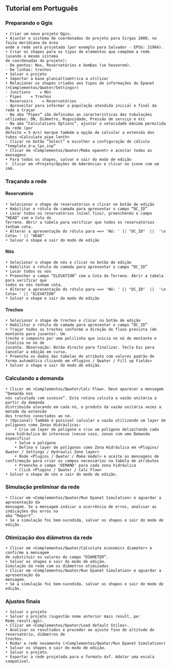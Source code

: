   ## Tutorial em Português

 ### Preparando o Qgis
 
    • Criar um novo projeto Qgis.
    • Ajustar o sistema de coordenadas do projeto para Sirgas 2000, na faixa meridiana da área 
    onde a rede será projetada (por exemplo para Salvador - EPSG: 31984).
    • Criar os shapes para os tipos de elementos que compõem a rede (usando o mesmo sistema 
    de coordenadas do projeto):
    ◦ De pontos: Nos, Reservatórios e bombas (se houverem). 
    ◦ De linhas: trechos
    • Salvar o projeto
    • Importar a base planialtimétrica a utilizar
    • Relacionar os shapes criados aos tipos de informações do Epanet 
    (<Complementos/Qwater/Settings>)
    ◦ Junctions    = Nós
    ◦ Pipes    = Trechos
    ◦ Reservoirs    = Reservatórios
    ◦ Aproveitar para informar a população atendida inicial e final da rede a traçar
    ◦ Na aba “Pipes” são definidas as características das tubulações utlizadas: DN, Diâmetro, Rugosidade, Pressão de serviço e etc
    ◦ Na aba “Calculations Options”, ajustar a velocidade máxima permitida da rede (por 
    defeito = 5 m/s) marque também a opção de calcular a extensão dos tubos <Calculate pipe lenth>    
    ◦ Clicar no botão “Select” e escolher a configuração de cálculo “template_d-w_lps.inp”
    • Clicar em <Complementos/Qwater/Make epanet> e aceitar todas as mensagens
    • Para todos os shapes, salvar e sair do modo de edição
    •  Clicar em <Projeto/Opções de Aderência> e clicar no ícone com um imã.
 
 ### Traçando a rede
 
 #### Reservatório 
    • Selecionar o shape de reservatórios e clicar no botão de edição
    • Habilitar o rótulo de camada para apresentar o campo “DC_ID”
    • Locar todos os reservatórios (nível fixo), preenchendo o campo “HEAD” com a Cota do 
    Terreno. Abrir a tabela para verificar que todos os reservatórios tenham cota.
    • Alterar a apresentação do rótulo para ==> 'Nó: ' || "DC_ID"  ||  '\n Cota= ' || "HEAD" 
    • Salvar o shape e sair do modo de edição
#### Nós
    • Selecionar o shape de nós e clicar no botão de edição
    • Habilitar o rótulo de camada para apresentar o campo “DC_ID”
    • Locar todos os nós
    • Preencher o campo “ELEVATION” com a Cota do Terreno. Abrir a tabela para verificar que 
    todos os nós tenham cota.
    • Alterar a apresentação do rótulo para ==> 'Nó: ' || "DC_ID"  ||  '\n Cota= ' || "ELEVATION"
    • Salvar o shape e sair do modo de edição
#### Trechos
    • Selecionar o shape de trechos e clicar no botão de edição
    • Habilitar o rótulo de camada para apresentar o campo “DC_ID”
    • Traçar todos os trechos conforme a direção do fluxo prevista (de montante para jusante). Um
    trecho e composto por uma polilinha que inicia no nó de montante e finaliza no nó de 
    jusante. Observação: Botão direito para finalizar. Tecla Esc para cancelar a edição em curso.
    • Preencha os dados das tabelas de atributo com valores padrão de forma automática clicando em <Plugins / Qwater / Fill up Fields>
    • Salvar o shape e sair do modo de edição.

### Calculando a demanda

    • Clicar em <Complementos/Qwater/Calc Flow>. Deve aparecer a mensagem “Demanda nos 
    nós calculada com sucesso”. Esta rotina calcula a vazão unitária a partir da demanda 
    distribuída alocando em cada nó, o produto da vazão unitária vezes a metade da extensão 
    dos trechos conectados ao nó.
    • (Opcional) Também é possível calcular a vazão utilizando um layer de polígonos como Zonas Hidráulicas:
        • Crie um layer de polígono e crie um polígono delimitando cada zona hidráulica de interesse (nesse caso, zonas com uma Demanda específica)
        • Salve o polígono
        • Defina o layer de polígonos como Zona Hidráulica em <Plugins/ Qwater / Settings / Hydraulic Zone layer>
        • Rode <Plugins / Qwater / Make model> e aceite as mensagens de confirmação para criar os campos necessários na tabela de atributos
        • Preencha o campo 'DEMAND' para cada zona hidráulica
        • Click <Plugins / Qwater / Calc Flow>
    • Salvar o shape de nós e sair do modo de edição.

### Simulação preliminar da rede

    • Clicar em <Complementos/Qwater/Run Epanet Simulation> e aguardar a apresentação da 
    mensagem. Se a mensagem indicar a ocorrência de erros, analisar as indicações dos erros na 
    aba “Report”. 
    • Se a simulação foi bem-sucedida, salvar os shapes e sair do modo de edição.
    
### Otimização dos diâmetros da rede

    • Clicar em <Complementos/Qwater/Calculate economics diameter> e confirme a mensagem 
    de substituir os valores do campo “DIAMETER”.
    • Salvar os shapes e sair do modo de edição.
    Simulação da rede com os diâmetros otimizados
    • Clicar em <Complementos/Qwater/Run Epanet Simulation> e aguardar a apresentação da 
    mensagem.
    • Se a simulação foi bem-sucedida, salvar os shapes e sair do modo de edição.
    
### Ajustes finais
    
    • Salvar o projeto
    • Salvar o projeto (sugestão nome anterior mais result, pe: Rede_result.qgs).
    • Clicar em <Complementos/Qwater/Load default Stiles>.
    • Analisar os resultados e proceder ao ajuste fino de altitude do reservatório, diâmetros de 
    trechos.
    • Rodar a rede novamente (<Complementos/Qwater/Run Epanet Simulation>)
    • Salvar os shapes e sair do modo de edição.
    • Salvar o projeto.
    • Exportar a rede projetada para o formato dxf. Adotar uma escala compatível.

